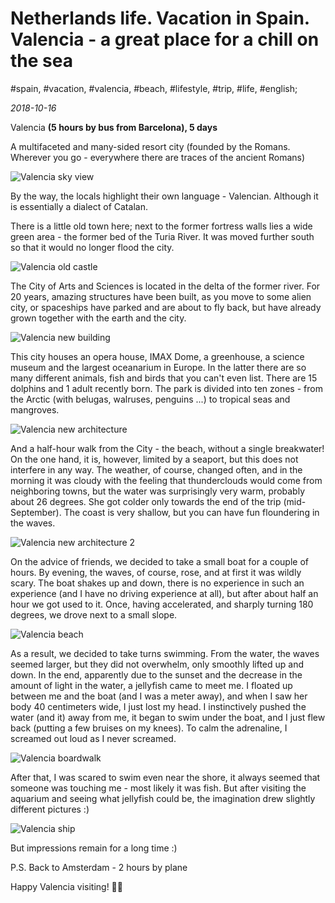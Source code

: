 # Netherlands life. Vacation in Spain. Valencia - a great place for a chill on the sea

#spain, #vacation, #valencia, #beach, #lifestyle, #trip, #life, #english;

_2018-10-16_

Valencia **(5 hours by bus from Barcelona), 5 days**

A multifaceted and many-sided resort city (founded by the Romans. Wherever you go - everywhere there are traces of the ancient Romans)

![Valencia sky view](/images/netherlands-life-vacation-in-spain-valencia-a-great-place-for-a-chill-on-the-sea/1.jpg "Valencia sky view")

By the way, the locals highlight their own language - Valencian. Although it is essentially a dialect of Catalan.

There is a little old town here; next to the former fortress walls lies a wide green area - the former bed of the Turia River. It was moved further south so that it would no longer flood the city.

![Valencia old castle](/images/netherlands-life-vacation-in-spain-valencia-a-great-place-for-a-chill-on-the-sea/2.jpg "Valencia old castle")

The City of Arts and Sciences is located in the delta of the former river. For 20 years, amazing structures have been built, as you move to some alien city, or spaceships have parked and are about to fly back, but have already grown together with the earth and the city.

![Valencia new building](/images/netherlands-life-vacation-in-spain-valencia-a-great-place-for-a-chill-on-the-sea/3.jpg "Valencia new building")

This city houses an opera house, IMAX Dome, a greenhouse, a science museum and the largest oceanarium in Europe. In the latter there are so many different animals, fish and birds that you can't even list. There are 15 dolphins and 1 adult recently born. The park is divided into ten zones - from the Arctic (with belugas, walruses, penguins ...) to tropical seas and mangroves.

![Valencia new architecture](/images/netherlands-life-vacation-in-spain-valencia-a-great-place-for-a-chill-on-the-sea/4.jpg "Valencia new architecture")

And a half-hour walk from the City - the beach, without a single breakwater! On the one hand, it is, however, limited by a seaport, but this does not interfere in any way. The weather, of course, changed often, and in the morning it was cloudy with the feeling that thunderclouds would come from neighboring towns, but the water was surprisingly very warm, probably about 26 degrees. She got colder only towards the end of the trip (mid-September). The coast is very shallow, but you can have fun floundering in the waves.

![Valencia new architecture 2](/images/netherlands-life-vacation-in-spain-valencia-a-great-place-for-a-chill-on-the-sea/5.jpg "Valencia new architecture 2")

On the advice of friends, we decided to take a small boat for a couple of hours. By evening, the waves, of course, rose, and at first it was wildly scary. The boat shakes up and down, there is no experience in such an experience (and I have no driving experience at all), but after about half an hour we got used to it. Once, having accelerated, and sharply turning 180 degrees, we drove next to a small slope.

![Valencia beach](/images/netherlands-life-vacation-in-spain-valencia-a-great-place-for-a-chill-on-the-sea/6.jpg "Valencia beach")

As a result, we decided to take turns swimming. From the water, the waves seemed larger, but they did not overwhelm, only smoothly lifted up and down. In the end, apparently due to the sunset and the decrease in the amount of light in the water, a jellyfish came to meet me. I floated up between me and the boat (and I was a meter away), and when I saw her body 40 centimeters wide, I just lost my head. I instinctively pushed the water (and it) away from me, it began to swim under the boat, and I just flew back (putting a few bruises on my knees). To calm the adrenaline, I screamed out loud as I never screamed.

![Valencia boardwalk](/images/netherlands-life-vacation-in-spain-valencia-a-great-place-for-a-chill-on-the-sea/7.jpg "Valencia boardwalk")

After that, I was scared to swim even near the shore, it always seemed that someone was touching me - most likely it was fish. But after visiting the aquarium and seeing what jellyfish could be, the imagination drew slightly different pictures :)

![Valencia ship](/images/netherlands-life-vacation-in-spain-valencia-a-great-place-for-a-chill-on-the-sea/8.jpg "Valencia ship")

But impressions remain for a long time :)

P.S. Back to Amsterdam - 2 hours by plane

Happy Valencia visiting! ✌🏼
